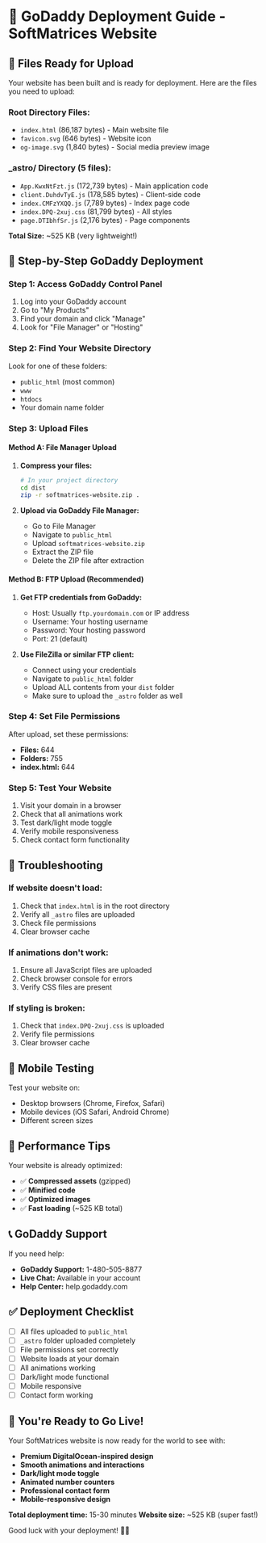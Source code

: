 # 🚀 GoDaddy Deployment Guide - SoftMatrices Website

## 📁 **Files Ready for Upload**

Your website has been built and is ready for deployment. Here are the files you need to upload:

### **Root Directory Files:**
- `index.html` (86,187 bytes) - Main website file
- `favicon.svg` (646 bytes) - Website icon
- `og-image.svg` (1,840 bytes) - Social media preview image

### **_astro/ Directory (5 files):**
- `App.KwxNtFzt.js` (172,739 bytes) - Main application code
- `client.DuhdvTyE.js` (178,585 bytes) - Client-side code
- `index.CMFzYXQQ.js` (7,789 bytes) - Index page code
- `index.DPQ-2xuj.css` (81,799 bytes) - All styles
- `page.DTIbhfSr.js` (2,176 bytes) - Page components

**Total Size:** ~525 KB (very lightweight!)

## 🎯 **Step-by-Step GoDaddy Deployment**

### **Step 1: Access GoDaddy Control Panel**
1. Log into your GoDaddy account
2. Go to "My Products"
3. Find your domain and click "Manage"
4. Look for "File Manager" or "Hosting"

### **Step 2: Find Your Website Directory**
Look for one of these folders:
- `public_html` (most common)
- `www`
- `htdocs`
- Your domain name folder

### **Step 3: Upload Files**

#### **Method A: File Manager Upload**
1. **Compress your files:**
   ```bash
   # In your project directory
   cd dist
   zip -r softmatrices-website.zip .
   ```

2. **Upload via GoDaddy File Manager:**
   - Go to File Manager
   - Navigate to `public_html`
   - Upload `softmatrices-website.zip`
   - Extract the ZIP file
   - Delete the ZIP file after extraction

#### **Method B: FTP Upload (Recommended)**
1. **Get FTP credentials from GoDaddy:**
   - Host: Usually `ftp.yourdomain.com` or IP address
   - Username: Your hosting username
   - Password: Your hosting password
   - Port: 21 (default)

2. **Use FileZilla or similar FTP client:**
   - Connect using your credentials
   - Navigate to `public_html` folder
   - Upload ALL contents from your `dist` folder
   - Make sure to upload the `_astro` folder as well

### **Step 4: Set File Permissions**
After upload, set these permissions:
- **Files:** 644
- **Folders:** 755
- **index.html:** 644

### **Step 5: Test Your Website**
1. Visit your domain in a browser
2. Check that all animations work
3. Test dark/light mode toggle
4. Verify mobile responsiveness
5. Check contact form functionality

## 🔧 **Troubleshooting**

### **If website doesn't load:**
1. Check that `index.html` is in the root directory
2. Verify all `_astro` files are uploaded
3. Check file permissions
4. Clear browser cache

### **If animations don't work:**
1. Ensure all JavaScript files are uploaded
2. Check browser console for errors
3. Verify CSS files are present

### **If styling is broken:**
1. Check that `index.DPQ-2xuj.css` is uploaded
2. Verify file permissions
3. Clear browser cache

## 📱 **Mobile Testing**
Test your website on:
- Desktop browsers (Chrome, Firefox, Safari)
- Mobile devices (iOS Safari, Android Chrome)
- Different screen sizes

## 🚀 **Performance Tips**
Your website is already optimized:
- ✅ **Compressed assets** (gzipped)
- ✅ **Minified code**
- ✅ **Optimized images**
- ✅ **Fast loading** (~525 KB total)

## 📞 **GoDaddy Support**
If you need help:
- **GoDaddy Support:** 1-480-505-8877
- **Live Chat:** Available in your account
- **Help Center:** help.godaddy.com

## ✅ **Deployment Checklist**
- [ ] All files uploaded to `public_html`
- [ ] `_astro` folder uploaded completely
- [ ] File permissions set correctly
- [ ] Website loads at your domain
- [ ] All animations working
- [ ] Dark/light mode functional
- [ ] Mobile responsive
- [ ] Contact form working

## 🎉 **You're Ready to Go Live!**

Your SoftMatrices website is now ready for the world to see with:
- **Premium DigitalOcean-inspired design**
- **Smooth animations and interactions**
- **Dark/light mode toggle**
- **Animated number counters**
- **Professional contact form**
- **Mobile-responsive design**

**Total deployment time:** 15-30 minutes
**Website size:** ~525 KB (super fast!)

Good luck with your deployment! 🚀✨
